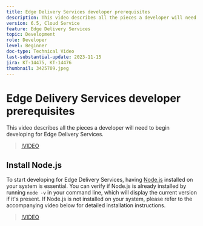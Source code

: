 ```yaml
---
title: Edge Delivery Services developer prerequisites 
description: This video describes all the pieces a developer will need to begin developing for Edge Delivery Services.
version: 6.5, Cloud Service
feature: Edge Delivery Services
topic: Development
role: Developer
level: Beginner
doc-type: Technical Video
last-substantial-update: 2023-11-15
jira: KT-14475, KT-14476
thumbnail: 3425709.jpeg
---
```


# Edge Delivery Services developer prerequisites 

This video describes all the pieces a developer will need to begin developing for Edge Delivery Services.

>[!VIDEO](https://video.tv.adobe.com/v/3425709/?learn=on)

## Install Node.js

To start developing for Edge Delivery Services, having [Node.js](https://nodejs.org) installed on your system is essential. You can verify if Node.js is already installed by running `node -v` in your command line, which will display the current version if it's present. If Node.js is not installed on your system, please refer to the accompanying video below for detailed installation instructions.

>[!VIDEO](https://video.tv.adobe.com/v/3425710/?learn=on)
